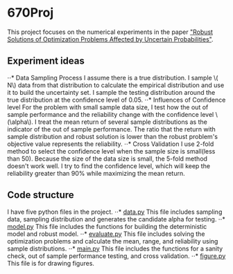 # 670Proj

This project focuses on the numerical experiments in the paper ["Robust Solutions of Optimization Problems Affected by
Uncertain Probabilities"](https://doi.org/10.1287/mnsc.1120.1641).

## Experiment ideas
⋅⋅* Data Sampling Process
I assume there is a true distribution. I sample \\( N\\) data from that distribution to calculate the empirical distribution and use it to build the uncertainty set. I sample the testing distribution around the true distribution at the confidence level of 0.05.
⋅⋅* Influences of Confidence level
For the problem with small sample data size, I test how the out of sample performance and the reliability change with the confidence level \\(\alpha\\). I treat the mean return of several sample distributions as the indicator of the out of sample performance. The ratio that the return with sample distribution and robust solution is lower than the robust problem's objective value represents the reliability.
⋅⋅* Cross Validation
 I use 2-fold method to select the confidence level when the sample size is small(less than 50). Because the size of the data size is small, the 5-fold method doesn't work well. I try to find the confidence level, which will keep the reliability greater than 90% while maximizing the mean return.
## Code structure
I have five python files in the project.
⋅⋅* [data.py](https://github.com/LynnJin/670Proj/blob/main/data.py)
This file includes sampling data, sampling distribution and generates the candidate alpha for testing.
⋅⋅* [model.py](https://github.com/LynnJin/670Proj/blob/main/model.py)
This file includes the functions for building the deterministic model and robust model.
⋅⋅* [evaluate.py](https://github.com/LynnJin/670Proj/blob/main/evaluate.py)
This file includes solving the optimization problems and calculate the mean, range, and reliability using sample distributions.
⋅⋅* [main.py](https://github.com/LynnJin/670Proj/blob/main/main.py)
This file includes the functions for a sanity check, out of sample performance testing, and cross validation.
⋅⋅* [figure.py](https://github.com/LynnJin/670Proj/blob/main/figure.py)
This file is for drawing figures.